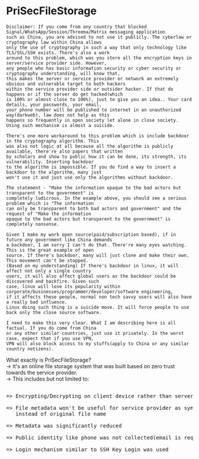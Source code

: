 # PriSecFileStorage

```
Disclaimer: If you come from any country that blocked Signal/WhatsApp/Session/Threema/Matrix messaging application
such as China, you are advised to not use it publicly. The cyberlaw or cryptography law within China allows
only the use of cryptography in such a way that only technology like TLS/SSL/SSH exists. There's also a work
around to this problem, which was you store all the encryption keys in server/service provider side. However,
any people who has basic information security or cyber security or cryptography understanding, will know that,
this makes the server or service provider or network an extremely obvious and vulnerable target to both hackers
within the service provider side or outsider hacker. If that do happens or if the server do get hacked(which
is 100% or almost close to 100%), just to give you an idea.. Your card details, your passwords, your email,
your phone number will be published to internet in an unauthorized way(darkweb), law does not help as this
happens so frequently in open society let alone in close society. Using such mechanism is almost a suicide.

There's one more workaround to this problem which is include backdoor in the cryptography algorithm. This
was also not logic at all because all the algorithm is publicly available, there're also papers that written
by scholars and show to public how it can be done, its strength, its vulnerability. Inserting backdoor
to the algorithm is impossible. If you do find a way to insert a backdoor to the algorithm, many just 
won't use it and just use only the algorithms without backdoor.

The statement - "Make the information opaque to the bad actors but transparent to the government" is
completely ludicrous. In the example above, you should see a serious problem which is "The information
can only be transparent to both bad actors and government" and the request of "Make the information 
opaque to the bad actors but transparent to the government" is completely nonsense.

Given I make my work open source(paid/subscription based), if in future any government like China demands
a backdoor, I am sorry I can't do that. There're many eyes watching. This is the great example of open
source. If there's backdoor, many will just clone and make their own. This movement can't be stopped.
(Based on my understanding) If there's backdoor in linux, it will affect not only a single country
users, it will also affect global users as the backdoor could be discovered and backfire. Given such 
case, linux will lose its popularity within corporate/businesses/programmer/developer/software engineering,
if it affects these people, normal non tech savvy users will also have a really bad influence.
Linux doing such thing is a suicide move. It will force people to use back only the close source software.

I need to make this very clear. What I am describing here is all factual. If you do come from China
or any other similar countries, just use it privately. In the worst case, expect that if you use VPN,
VPN will also block access to my stuffs(apply to China or any similar country netizens).
```

What exactly is PriSecFileStorage?
  <br>-> It's an online file storage system that was built based on zero trust towards the service provider.
  <br>-> This includes but not limited to:
<pre>
    <br>=> Encrypting/Decrypting on client device rather than server
    <br>=> File metadata won't be useful for service provider as symmetric encryption encrypted file content and a random file name was sent 
   instead of original file name
    <br>=> Metadata was significantly reduced
    <br>=> Public identity like phone was not collected(email is required by PayPal)
    <br>=> Login mechanism similar to SSH Key Login was used
</pre>
